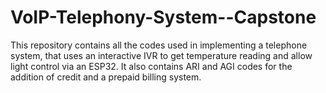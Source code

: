 # VoIP-Telephony-System--Capstone
This repository contains all the codes used in implementing a telephone system, that uses an interactive IVR to get temperature reading and allow light control via an ESP32. It also contains ARI and AGI codes for the addition of credit and a prepaid billing system.

